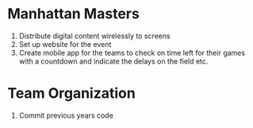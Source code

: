 # Manhattan Masters

1. Distribute digital content wirelessly to screens
2. Set up website for the event
3. Create mobile app for the teams to check on time left for their games with a countdown and indicate the delays on the field etc.

# Team Organization

1. Commit previous years code
